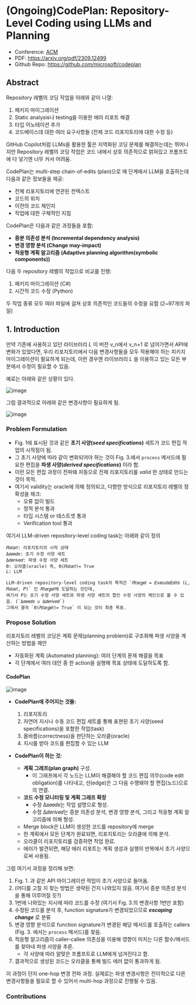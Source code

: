 # (Ongoing)CodePlan: Repository-Level Coding using LLMs and Planning

- Conference: [ACM](https://dl.acm.org/)
- PDF: https://arxiv.org/pdf/2309.12499
- Github Repo: https://github.com/microsoft/codeplan

## Abstract

Repository 레벨의 코딩 작업을 아래와 같이 나열:
1. 패키지 마이그레이션
2. Static analysis나 testing을 이용한 에러 리포트 해결
3. 타입 어노테이션 추가
4. 코드베이스데 대한 여러 요구사항들 (전체 코드 리포지토리에 대한 수정 등)

GitHub Copilot처럼 LLMs을 활용한 툴은 지역화된 코딩 문제를 해결하는데는 뛰어나지만 Repository 레벨의 코딩 작업은 코드 내에서 상호 의존적으로 얽혀있고 프롬프트에 다 넣기엔 너무 커서 어려움.

CodePlan는 multi-step chain-of-edits (plan)으로 매 단계에서 LLM을 호출하는데 다음과 같은 정보들을 제공:
- 전체 리포지토리에 연관된 컨텍스트
- 코드의 위치
- 이전의 코드 체인지
- 작업에 대한 구체적인 지침

CodePlan은 다음과 같은 과정들을 포함:
- **증분 의존성 분석 (Incremental dependency analysis)**
- **변경 영향 분석 (Change may-impact)**
- **적응형 계획 알고리즘 (Adaptive planning algorithm(symbolic components))**

다음 두 repository 레벨의 작업으로 비교를 진행:
1. 패키지 마이그레이션 (C#)
2. 시간적 코드 수정 (Python)

두 작업 종류 모두 여러 파일에 걸쳐 상호 의존적인 코드들의 수정을 요함 (2~97개의 파일)

## 1. Introduction

만약 기존에 사용하고 있던 라이브러리 _L_ 이 버전 v_n에서 v_n+1 로 넘어가면서 API에 변화가 있었다면, 
우리 리포지토리에서 다음 변경사항들을 모두 적용해야 하는 피키지 마이그레이션이 필요하게 되는데, 이런 경우엔 라이브러리 _L_ 을 이용하고 있는 모든 부분에서 수정이 필요할 수 있음.

예로는 아래와 같은 상황이 있다.

![image](https://github.com/user-attachments/assets/14902c4c-0220-4d89-a5e0-4ab90196c454)

그럼 결과적으로 아래와 같은 변경사항이 필요하게 됨.

![image](https://github.com/user-attachments/assets/06232ae1-7632-4e97-a05d-c2a65f49b392)

### Problem Formulation

* Fig. 1에 표시된 것과 같은 **초기 사양(_seed specifications_)** 세트가 코드 편집 작업의 시작점이 됨.
* 그 초기 사양에 따라 같이 변화되어야 하는 것이 Fig. 3.에서 `process` 메서드에 필요한 편집을 **파생 사양(_derived specifications_)** 이라 함.
* 이런 모든 편집 과정이 전파돼 자동으로 전체 리포지토리를 _valid_ 한 상태로 만드는 것이 목적.
* 여기서 validity는 oracle에 의해 정의되고, 다향한 방식으로 리포지토리 레벨의 정확성을 체크:
    * 오류 없이 빌드
    * 정적 분석 통과
    * 타입 시스템 or 테스트셋 통과
    * Verification tool 통과

여기서 LLM-driven repository-level coding task는 아래와 같이 정의
```
𝑅𝑠𝑡𝑎𝑟𝑡: 리포지토리의 시작 상태
Δ𝑠𝑒𝑒𝑑𝑠: 초기 수정 사양 세트
Δ𝑑𝑒𝑟𝑖𝑣𝑒𝑑: 파생 수정 사양 세트
Θ: 오라클(oracle) 즉, Θ(𝑅𝑠𝑡𝑎𝑟𝑡)= True
𝐿: LLM 

LLM-driven repository-level coding task의 목적은 `𝑅𝑡𝑎𝑟𝑔𝑒𝑡 = 𝐸𝑥𝑒𝑐𝑢𝑡𝑒𝐸𝑑𝑖𝑡𝑠 (𝐿, 𝑅𝑠𝑡𝑎𝑟𝑡, 𝑃)` 인 𝑅𝑡𝑎𝑟𝑔𝑒𝑡에 도달하는 것인데, 
여기서 P는 초기 수정 사양 세트와 파생 사양 세트의 합인 수정 사양의 체인으로 볼 수 있음. (`Δ𝑠𝑒𝑒𝑑𝑠 ∪ Δ𝑑𝑒𝑟𝑖𝑣𝑒𝑑`)
그래서 결국 `Θ(𝑅𝑡𝑎𝑟𝑔𝑒𝑡)= True` 이 되는 것이 최종 목표.
```

### Propose Solution

리포지토리 레벨의 코딩은 계획 문제(planning problem)로 구조화해 파생 사양을 계산하는 방법을 제안
* 자동화된 계획 (Automated planning): 여러 단계의 문제 해결을 목표
* 각 단계에서 여러 대안 중 한 action을 실행해 목표 상태에 도달하도록 함.

#### CodePlan

![image](https://github.com/user-attachments/assets/95245632-904f-4a6b-bc8d-99644b71eba4)

* **CodePlan에 주어지는 것들:**
  1. 리포지토리
  2. 자연어 지시나 수동 코드 편집 세트를 통해 표현된 초기 사양(seed specifications)을 포함한 작업(task)
  3. 올바름(correctness)을 판단하는 오라클(oracle)
  4. 지시를 받아 코드를 편집할 수 있는 LLM
 
* **CodePlan이 하는 것:**
   - **계획 그래프(plan graph)** 구성.
      - 이 그래프에서 각 노드는 LLM이 해결해야 할 코드 편집 의무(code edit obligation)를 나타내고, 선(edge)은 그 다음 수행돼야 할 편집(노드)으로의 연결.
   - **코드 수정 모니터링 및 계획 그래프 확장**
      - 수정 Δ𝑠𝑒𝑒𝑑𝑠는 작업 설명으로 형성.
      - 수정 Δ𝑑𝑒𝑟𝑖𝑣𝑒𝑑는 증분 의존성 분석, 변경 영향 분석, 그리고 적응형 계획 알고리즘에 의해 형성.
   - Merge block은 LLM이 생성한 코드를 repository에 merge
   - 한 계획에서 모든 단계가 완료되면, 리포지토리는 오라클에 의해 분석.
   - 오라클이 리포지토리를 검증하면 작업 완료.
   - 에러가 발견되면, 해당 에러 리포트는 계획 생성과 실행의 반복에서 초기 사양으로써 사용됨.
 
그럼 여기서 과정을 정리해 보면:
1. Fig. 1. 과 같은 API 마이그레이션 작업이 초기 사양으로 들어옴.
2. (어디를 고칠 지 찾는 방법은 생략된 건지 나와있지 않음. 여기서 증분 의존성 분석을 통해 이루어질 듯?)
3. 1번에 나와있는 지시에 따라 코드를 수정 (여기서 Fig. 3.의 변경사항 1번만 포함)
4. 수정된 코드를 분석 후, function signature가 변경되었으므로 **_escaping change_** 로 분류
5. 변경 영향 분석으로 function signature가 변경된 해당 메서드를 호출하는 callers (Fig. 3. 에서는 `process` 메서드)를 찾음.
6. 적응형 알고리즘이 caller-callee 의존성을 이용해 영향이 미치는 다른 함수/메서드를 찾아내 파생 사양을 추론.
   - 각 사양에 따라 알맞은 프롬프트로 LLM에게 넘겨진다고 함.
7. 결과적으로 생성된 코드는 오라클을 통해 빌드 에러 없이 통과하게 됨.

이 과정이 단지 one-hop 변경 전파 과정. 실제로는 파생 변경사항은 전이적으로 다른 변경사항들을 필요로 할 수 있어서 multi-hop 과정으로 진행될 수 있음.

### Contributions



